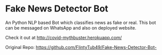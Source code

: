 # Fake News Detector Bot
An Python NLP based Bot which classifies news as fake or real. This bot can be messaged on WhatsApp and also on deployed website. 

Check it out at http://covid-mythbuster.herokuapp.com/

Original Repo: https://github.com/FlintyTub49/Fake-News-Detector-Bot-

